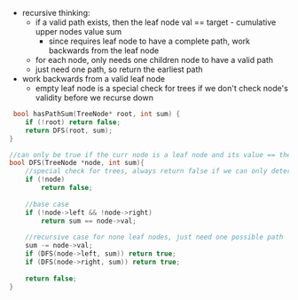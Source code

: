 - recursive thinking:
    - if a valid path exists, then the leaf node val == target - cumulative upper nodes value sum
        - since requires leaf node to have a complete path, work backwards from the leaf node
    - for each node, only needs one children node to have a valid path
    - just need one path, so return the earliest path
- work backwards from a valid leaf node
    - empty leaf node is a special check for trees if we don't check node's validity before we recurse down

```cpp
 bool hasPathSum(TreeNode* root, int sum) {
    if (!root) return false;
    return DFS(root, sum);
}

//can only be true if the curr node is a leaf node and its value == the remaining value from the target
bool DFS(TreeNode *node, int sum){
    //special check for trees, always return false if we can only determine true at a leaf
    if (!node) 
        return false; 
    
    //base case
    if (!node->left && !node->right)
        return sum == node->val;
    
    //recursive case for none leaf nodes, just need one possible path
    sum -= node->val;
    if (DFS(node->left, sum)) return true;
    if (DFS(node->right, sum)) return true;
    
    return false;
}
```
